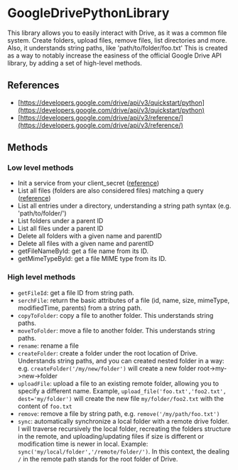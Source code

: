# GoogleDrivePythonLibrary
This library allows you to easily interact with Drive, as it was a common file system. 
Create folders, upload files, remove files, list directories and more. 
Also, it understands string paths, like 'path/to/folder/foo.txt'
This is created as a way to notably increase the easiness of the official Google Drive 
API library, by adding a set of high-level methods.

## References
* [https://developers.google.com/drive/api/v3/quickstart/python](https://developers.google.com/drive/api/v3/quickstart/python)
* [https://developers.google.com/drive/api/v3/reference/](https://developers.google.com/drive/api/v3/reference/)

## Methods
### Low level methods
* Init a service from your client_secret ([reference](https://developers.google.com/drive/api/v3/quickstart/python))
* List all files (folders are also considered files) matching a query ([reference](https://developers.google.com/drive/api/v3/reference/files/list))
* List all entries under a directory, understanding a string path syntax (e.g. 'path/to/folder/')
* List folders under a parent ID
* List all files under a parent ID
* Delete all folders with a given name and parentID
* Delete all files with a given name and parentID
* getFileNameById: get a file name from its ID.
* getMimeTypeById: get a file MIME type from its ID.

### High level methods
* `getFileId`: get a file ID from string path.
* `serchFile`: return the basic attributes of a file (id, name, size, mimeType, modifiedTime, parents) from a string path.
* `copyToFolder`: copy a file to another folder. This understands string paths.
* `moveToFolder`: move a file to another folder. This understands string paths.
* `rename`: rename a file
* `createFolder`: create a folder under the root location of Drive. Understands string paths, and you can created nested folder in a way: e.g. `createFolder('/my/new/folder')` will create a new folder root->my->new->folder
* `uploadFile`: upload a file to an existing remote folder, allowing you to specify a different name. Example, `upload_file('foo.txt','foo2.txt', dest='my/folder')` will create the new file `my/folder/foo2.txt` with the content of `foo.txt`
* `remove`: remove a file by string path, e.g. `remove('/my/path/foo.txt')`
* `sync`: automatically synchronize a local folder with a remote drive folder. I will traverse recursively the local folder, recreating the folders structure in the remote, and uploading/updating files if size is different or modification time is newer in local. Example: `sync('my/local/folder','/remote/folder/')`. In this context, the dealing `/` in the remote path stands for the root folder of Drive.

